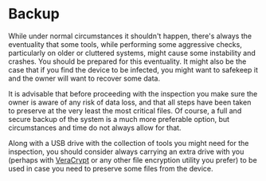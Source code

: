 # Backup

While under normal circumstances it shouldn't happen, there's always the eventuality that some tools, while performing some aggressive checks, particularly on older or cluttered systems, might cause some instability and crashes. You should be prepared for this eventuality. It might also be the case that if you find the device to be infected, you might want to safekeep it and the owner will want to recover some data.

It is advisable that before proceeding with the inspection you make sure the owner is aware of any risk of data loss, and that all steps have been taken to preserve at the very least the most critical files. Of course, a full and secure backup of the system is a much more preferable option, but circumstances and time do not always allow for that.

Along with a USB drive with the collection of tools you might need for the inspection, you should consider always carrying an extra drive with you (perhaps with [VeraCrypt](https://www.veracrypt.fr/) or any other file encryption utility you prefer) to be used in case you need to preserve some files from the device.
